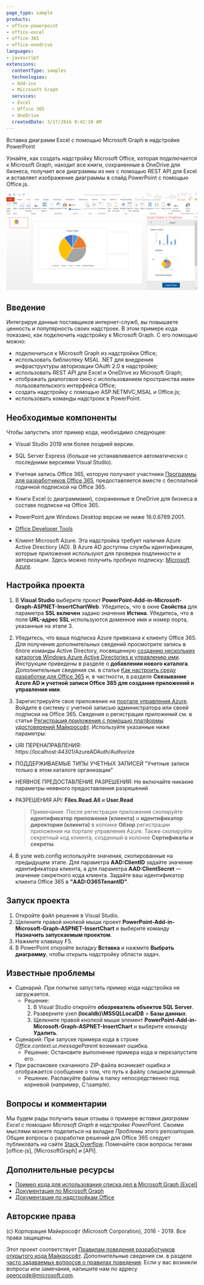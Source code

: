 ```yaml
---
page_type: sample
products:
- office-powerpoint
- office-excel
- office-365
- office-onedrive
languages:
- javascript
extensions:
  contentType: samples
  technologies:
  - Add-ins
  - Microsoft Graph
  services:
  - Excel
  - Office 365
  - OneDrive
  createdDate: 3/17/2016 9:42:20 AM
---
```

 Вставка диаграмм Excel с помощью Microsoft Graph в надстройке PowerPoint 

Узнайте, как создать надстройку Microsoft Office, которая подключается к Microsoft Graph, находит все книги, сохраненные в OneDrive для бизнеса, получает все диаграммы из них с помощью REST API для Excel и вставляет изображение диаграммы в слайд PowerPoint с помощью Office.js.

![Вставка диаграмм Excel с помощью Microsoft Graph в надстройке PowerPoint](../images/InsertChart.png)

## Введение

Интегрируя данные поставщиков интернет-служб, вы повышаете ценность и популярность своих надстроек. В этом примере кода показано, как подключить надстройку к Microsoft Graph. С его помощью можно:

* подключиться к Microsoft Graph из надстройки Office;
* использовать библиотеку MSAL .NET для внедрения инфраструктуры авторизации OAuth 2.0 в надстройке;
* использовать REST API для Excel и OneDrive из Microsoft Graph;
* отображать диалоговое окно с использованием пространства имен пользовательского интерфейса Office;
* создать надстройку с помощью ASP.NETMVC,MSAL и Office.js; 
* использовать команды надстроек в PowerPoint.


## Необходимые компоненты

Чтобы запустить этот пример кода, необходимо следующее:

* Visual Studio 2019 или более поздней версии.

* SQL Server Express (больше не устанавливается автоматически с последними версиями Visual Studio).

* Учетная запись Office 365, которую получают участники [Программы для разработчиков Office 365](https://aka.ms/devprogramsignup), предоставляется вместе с бесплатной годичной подпиской на Office 365.

* Книги Excel (с диаграммами), сохраненные в OneDrive для бизнеса в составе подписки на Office 365.

* PowerPoint для Windows Desktop версии не ниже 16.0.6769.2001.
* [Office Developer Tools](https://www.visualstudio.com/en-us/features/office-tools-vs.aspx)

* Клиент Microsoft Azure. Эта надстройка требует наличия Azure Active Directiory (AD). В Azure AD доступны службы идентификации, которые приложения используют для проверки подлинности и авторизации. Здесь можно получить пробную подписку: [Microsoft Azure](https://account.windowsazure.com/SignUp).

## Настройка проекта

1. В **Visual Studio** выберите проект **PowerPoint-Add-in-Microsoft-Graph-ASPNET-InsertChartWeb**. Убедитесь, что в окне **Свойства** для параметра **SSL включен** задано значение **Иcтина**. Убедитесь, что в поле **URL-адрес SSL** используются доменное имя и номер порта, указанные на этапе 3.
 
2. Убедитесь, что ваша подписка Azure привязана к клиенту Office 365. Для получения дополнительных сведений просмотрите запись в блоге команды Active Directory, посвященную [созданию нескольких каталогов Windows Azure Active Directories и управлению ими](http://blogs.technet.com/b/ad/archive/2013/11/08/creating-and-managing-multiple-windows-azure-active-directories.aspx). Инструкции приведены в разделе о **добавлении нового каталога**. Дополнительные сведения см. в статье [Как настроить среду разработки для Office 365](https://msdn.microsoft.com/office/office365/howto/setup-development-environment#bk_CreateAzureSubscription) и, в частности, в разделе **Связывание Azure AD и учетной записи Office 365 для создания приложений и управления ими**.

3. Зарегистрируйте свое приложение на [портале управления Azure](https://manage.windowsazure.com). Войдите в систему с учетной записью администратора или своей подписки на Office 365. Сведения о регистрации приложений см. в статье [Регистрация приложения с помощью платформы удостоверений Майкрософт](https://msdn.microsoft.com/office/office365/HowTo/add-common-consent-manually). Используйте указанные ниже параметры:

 - URI ПЕРЕНАПРАВЛЕНИЯ: https://localhost:44301/AzureADAuth/Authorize	
 - ПОДДЕРЖИВАЕМЫЕ ТИПЫ УЧЕТНЫХ ЗАПИСЕЙ "Учетные записи только в этом каталоге организации"
 - НЕЯВНОЕ ПРЕДОСТАВЛЕНИЕ РАЗРЕШЕНИЯ: Не включайте никакие параметры неявного предоставления разрешений
 - РАЗРЕШЕНИЯ API: **Files.Read.All** и **User.Read**

	> Примечание. После регистрации приложения скопируйте **идентификатор приложения (клиента)** и **идентификатор директории (клиента)** в колонке **Обзор** регистрации приложения на портале управления Azure. Также скопируйте секретный код клиента, созданный в колонке **Сертификаты и секреты**. 
	 
4.  В узле web.config используйте значения, скопированные на предыдущем этапе. Для параметра **AAD:ClientID** задайте значение идентификатора клиента, а для параметра **AAD:ClientSecret** — значение секретного кода клиента. Задайте ваш идентификатор клиента Office 365 в **"AAD:O365TenantID"**. 

## Запуск проекта
1. Откройте файл решения в Visual Studio. 
2. Щелкните правой кнопкой мыши проект **PowerPoint-Add-in-Microsoft-Graph-ASPNET-InsertChart** и выберите команду **Назначить запускаемым проектом**.
2. Нажмите клавишу F5. 
3. В PowerPoint откройте вкладку **Вставка** и нажмите **Выбрать диаграмму**, чтобы открыть надстройку области задач.

## Известные проблемы

* Сценарий. При попытке запустить пример кода надстройка не загружается.
	* Решение: 
		1. В Visual Studio откройте **обозреватель объектов SQL Server**.
		2. Разверните узел **(localdb)\\MSSQLLocalDB** > **Базы данных**.
		3. Щелкните правой кнопкой мыши элемент **PowerPoint-Add-in-Microsoft-Graph-ASPNET-InsertChart** и выберите команду **Удалить**. 
* Сценарий: При запуске примера кода в строке *Office.context.ui.messageParent* возникает ошибка.	
	* Решение: Остановите выполнение примера кода и перезапустите его. 
* При распаковке скачанного ZIP-файла возникает ошибка и отображается сообщение о том, что путь к файлу слишком длинный.
	* Решение. Распакуйте файлы в папку непосредственно под корневой (например, C:\\sample).

## Вопросы и комментарии
Мы будем рады получить ваши отзывы о примере *вставки диаграмм Excel с помощью Microsoft Graph в надстройке PowerPoint*. Своими мыслями можете поделиться на вкладке *Проблемы* этого репозитория. Общие вопросы о разработке решений для Office 365 следует публиковать на сайте [Stack Overflow](http://stackoverflow.com/questions/tagged/Office365+API). Помечайте свои вопросы тегами \[office-js], \[MicrosoftGraph] и \[API].

## Дополнительные ресурсы

* [Пример кода для использования списка дел в Microsoft Graph (Excel)](https://github.com/microsoftgraph/aspnet-todo-rest-sample)
* [Документация по Microsoft Graph](https://docs.microsoft.com/en-us/graph/)
* [Документация по надстройкам Office](https://docs.microsoft.com/en-us/office/dev/add-ins/overview/office-add-ins)

## Авторские права
(с) Корпорация Майкрософт (Microsoft Corporation), 2016 - 2019. Все права защищены.



Этот проект соответствует [Правилам поведения разработчиков открытого кода Майкрософт](https://opensource.microsoft.com/codeofconduct/). Дополнительные сведения см. в разделе [часто задаваемых вопросов о правилах поведения](https://opensource.microsoft.com/codeofconduct/faq/). Если у вас возникли вопросы или замечания, напишите нам по адресу [opencode@microsoft.com](mailto:opencode@microsoft.com).
